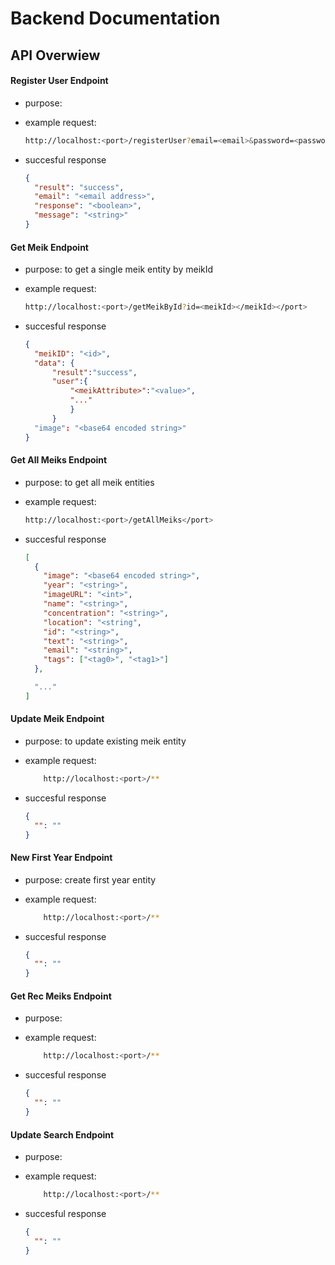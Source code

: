 # Backend Documentation

## API Overwiew

#### Register User Endpoint

- purpose:

- example request:

  ```bash
  http://localhost:<port>/registerUser?email=<email>&password=<password>
  ```

- succesful response

  ```json
  {
    "result": "success",
    "email": "<email address>",
    "response": "<boolean>",
    "message": "<string>"
  }
  ```

#### Get Meik Endpoint

- purpose: to get a single meik entity by meikId

- example request:

  ```bash
  http://localhost:<port>/getMeikById?id=<meikId></meikId></port>
  ```

- succesful response

  ```json
  {
    "meikID": "<id>",
    "data": {
        "result":"success",
        "user":{
            "<meikAttribute>":"<value>",
            "..."
            }
        }
    "image": "<base64 encoded string>"
  }
  ```

#### Get All Meiks Endpoint

- purpose: to get all meik entities

- example request:

  ```bash
  http://localhost:<port>/getAllMeiks</port>
  ```

- succesful response

  ```json
  [
    {
      "image": "<base64 encoded string>",
      "year": "<string>",
      "imageURL": "<int>",
      "name": "<string>",
      "concentration": "<string>",
      "location": "<string",
      "id": "<string>",
      "text": "<string>",
      "email": "<string>",
      "tags": ["<tag0>", "<tag1>"]
    },

    "..."
  ]
  ```

#### Update Meik Endpoint

- purpose: to update existing meik entity

- example request:

  ```bash
      http://localhost:<port>/**
  ```

- succesful response

  ```json
  {
    "": ""
  }
  ```

#### New First Year Endpoint

- purpose: create first year entity

- example request:

  ```bash
      http://localhost:<port>/**
  ```

- succesful response

  ```json
  {
    "": ""
  }
  ```

#### Get Rec Meiks Endpoint

- purpose:

- example request:

  ```bash
      http://localhost:<port>/**
  ```

- succesful response

  ```json
  {
    "": ""
  }
  ```

#### Update Search Endpoint

- purpose:

- example request:

  ```bash
      http://localhost:<port>/**
  ```

- succesful response

  ```json
  {
    "": ""
  }
  ```
